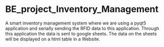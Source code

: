 # BE_project_Inventory_Management
A smart inventory management system where we are using a pyqt5 application and serially sending the RFID data to this application. Through this application the data is sent to google sheets. The data on the sheets will be displayed on a html table in a Website.
